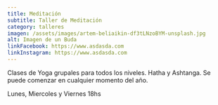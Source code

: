 ```yaml
---
title: Meditación
subtitle: Taller de Meditación
category: talleres
imagen: /assets/images/artem-beliaikin-df3tLNzoBYM-unsplash.jpg
alt: Imagen de un Buda
linkFacebook: https://www.asdasda.com
linkInstagram: https://www.asdasda.com
---
```

Clases de Yoga grupales para todos los niveles. Hatha y Ashtanga. Se puede comenzar en cualquier momento del año.

Lunes, Miercoles y Viernes 18hs